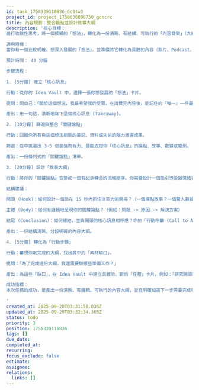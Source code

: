 ```yaml
---
id: task_1758339118036_6c0tw3
project_id: project_1758036096750_gcncrc
title: 內容規劃：整合觀點並設計敘事大綱
description: '核心目標：
進行收斂性思考，將一個模糊的「想法」，轉化為一份清晰、有結構、可執行的「內容骨架」（大綱），並明確下一步的行動。

適用時機：
當你有一個比較明確、想深入發展的「想法」，並準備將它轉化為具體的內容（影片、Podcast、文章）時。

預計時間： 40 分鐘

步驟流程：

1. [5分鐘] 確立「核心訊息」

行動：從你的 Idea Vault 中，選擇一張你想發展的「想法」卡片。

提問：問自己：「關於這個想法，我最希望我的受眾，在消費完內容後，能記住的『唯一』一件最重要的事是什麼？」

產出：用一句話，清晰地寫下這個核心訊息 (Takeaway)。

2. [10分鐘] 篩選與整合「關鍵論點」

行動：回顧你所有與這個想法相關的筆記、資料或先前的腦力激盪成果。

篩選：從中挑選出 3-5 個最強而有力、最能支撐你「核心訊息」的論點、故事、數據或範例。

產出：一份條列式的「關鍵論點」清單。

3. [20分鐘] 設計「敘事大綱」

行動：將你的「關鍵論點」安排成一個有起承轉合的流暢順序。你需要設計一個能引導受眾情緒與思考的路徑。

結構建議：

開頭 (Hook)：如何設計一個能在 15 秒內抓住注意力的開場？（一個痛點故事？一個驚人數據？）

主體 (Body)：如何有邏輯地呈現你的關鍵論點？（例如：問題 -> 原因 -> 解決方案）

結尾 (Conclusion)：如何總結，並與開頭的核心訊息相呼應？你的「行動呼籲 (Call to Action)」是什麼？

產出：一份結構清晰、分段明確的內容大綱。

4. [5分鐘] 轉化為「行動步驟」

行動：審視你剛完成的大綱，找出其中的「素材缺口」。

提問：「為了完成這份大綱，我還需要做哪些準備工作？」

產出：為這些「缺口」，在 Idea Vault 中建立具體的、新的「任務」卡片。例如：「研究開頭需要的驚人數據」、「錄製論點2的 VibeCoding 實例」、「尋找結尾適合的名言」。

成功指標：
本次任務的成功，是產出一份清晰、有邏輯、可執行的內容大綱，並且明確知道下一步需要完成哪些具體的準備任務。

'
created_at: 2025-09-20T03:31:58.036Z
updated_at: 2025-09-20T03:32:34.365Z
status: todo
priority: 3
position: 1758339118036
tags: []
due_date: 
completed_at: 
recurring: 
focus_exclude: false
estimate: 
assignee: 
relations:
  links: []
---
```




